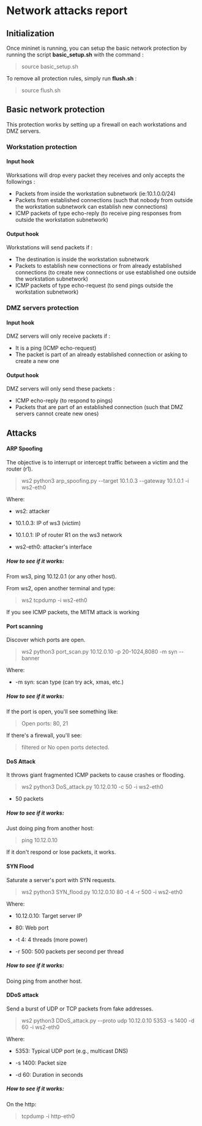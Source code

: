 # Network attacks report

## Initialization
Once mininet is running, you can setup the basic network protection by running the script **basic_setup.sh** with the command :
> source basic_setup.sh

To remove all protection rules, simply run **flush.sh** :
> source flush.sh

## Basic network protection
This protection works by setting up a firewall on each workstations and DMZ servers.
### Workstation protection
#### Input hook
Worksations will drop every packet they receives and only accepts the followings :
* Packets from inside the workstation subnetwork (ie:10.1.0.0/24)
* Packets from established connections (such that nobody from outside the workstation subnetwork can establish new connections)
* ICMP packets of type echo-reply (to receive ping responses from outside the workstation subnetwork)

#### Output hook
Workstations will send packets if :
* The destination is inside the workstation subnetwork
* Packets to establish new connections or from already established connections (to create new connections or use established one outside the workstation subnetwork)
* ICMP packets of type echo-request (to send pings outside the workstation subnetwork)
### DMZ servers protection
#### Input hook
DMZ servers will only receive packets if :
* It is a ping (ICMP echo-request)
* The packet is part of an already established connection or asking to create a new one
#### Output hook
DMZ servers will only send these packets :
* ICMP echo-reply (to respond to pings)
* Packets that are part of an established connection (such that DMZ servers cannot create new ones)

## Attacks
#### ARP Spoofing
The objective is to interrupt or intercept traffic between a victim and the router (r1).
> ws2 python3 arp_spoofing.py --target 10.1.0.3 --gateway 10.1.0.1 -i ws2-eth0

Where:
  * ws2: attacker

  * 10.1.0.3: IP of ws3 (victim)

  * 10.1.0.1: IP of router R1 on the ws3 network

  * ws2-eth0: attacker's interface 

##### How to see if it works:
  From ws3, ping 10.12.0.1 (or any other host).

  From ws2, open another terminal and type:
  > ws2 tcpdump -i ws2-eth0

 If you see ICMP packets, the MITM attack is working

#### Port scanning
Discover which ports are open.
> ws2 python3 port_scan.py 10.12.0.10 -p 20-1024,8080 -m syn --banner

Where:
 * -m syn: scan type (can try ack, xmas, etc.)

##### How to see if it works:
If the port is open, you'll see something like:
> Open ports: 80, 21

If there's a firewall, you'll see:
> filtered or No open ports detected.

#### DoS Attack
It throws giant fragmented ICMP packets to cause crashes or flooding.
 > ws2 python3 DoS_attack.py 10.12.0.10 -c 50 -i ws2-eth0

 * 50 packets

 ##### How to see if it works:
 Just doing ping from another host:
 > ping 10.12.0.10

If it don't respond or lose packets, it works.

#### SYN Flood
Saturate a server's port with SYN requests.
> ws2 python3 SYN_flood.py 10.12.0.10 80 -t 4 -r 500 -i ws2-eth0

Where: 
  * 10.12.0.10: Target server IP

  * 80: Web port

  * -t 4: 4 threads (more power)
 
  * -r 500: 500 packets per second per thread

##### How to see if it works:
 Doing ping from another host.

 #### DDoS attack
 Send a burst of UDP or TCP packets from fake addresses.

 > ws2 python3 DDoS_attack.py --proto udp 10.12.0.10 5353 -s 1400 -d 60 -i ws2-eth0

Where:
  * 5353: Typical UDP port (e.g., multicast DNS)

  * -s 1400: Packet size

  * -d 60: Duration in seconds

##### How to see if it works:
On the http:
> tcpdump -i http-eth0
